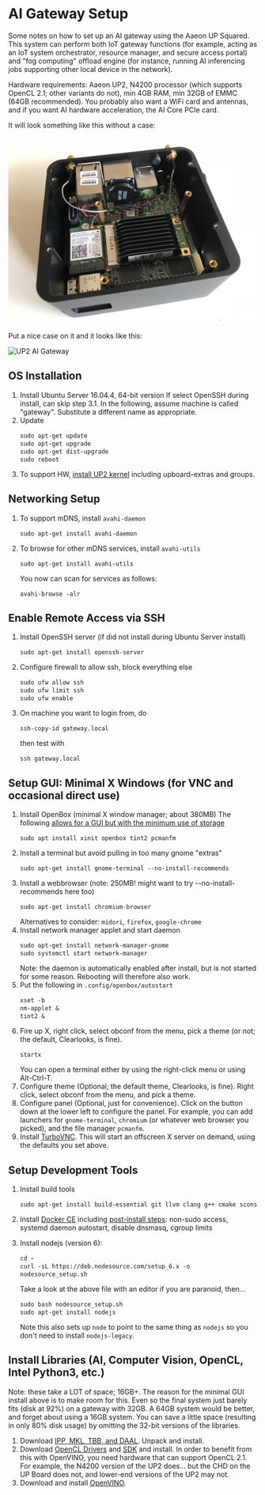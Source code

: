 # AI Gateway Setup
Some notes on how to set up an AI gateway using the Aaeon UP Squared.
This system can perform both IoT gateway functions (for example, acting as an IoT system
orchestrator, resource manager, and secure access portal) and "fog computing" offload engine
(for instance, running AI inferencing jobs supporting other local device in the network).

Hardware requirements: Aaeon UP2, N4200 processor (which supports OpenCL 2.1; other variants do not),
min 4GB RAM, min 32GB of EMMC (64GB recommended).
You probably also want a WiFi card and antennas, and if you want AI hardware acceleration, the AI Core PCIe card.

It will look something like this without a case:

![UP2 AI Gateway](images/inside.jpg)

Put a nice case on it and it looks like this:

![UP2 AI Gateway](images/outside.jpg)

## OS Installation
1. Install Ubuntu Server 16.04.4, 64-bit version
     If select OpenSSH during install, can skip step 3.1.
     In the following, assume machine is called "gateway".
     Substitute a different name as appropriate.
2. Update 
   ```
   sudo apt-get update
   sudo apt-get upgrade
   sudo apt-get dist-upgrade
   sudo reboot
   ```
3. To support HW,
   [install UP2 kernel](
       http://wiki.up-community.org/Ubuntu
   )
   including upboard-extras and groups.

## Networking Setup
1. To support mDNS, install `avahi-daemon`
   ```
   sudo apt-get install avahi-daemon
   ```
2. To browse for other mDNS services, install `avahi-utils`
   ```
   sudo apt-get install avahi-utils
   ```
   You now can scan for services as follows:
   ```
   avahi-browse -alr
   ```

## Enable Remote Access via SSH
1. Install OpenSSH server (if did not install during Ubuntu Server install)
   ```
   sudo apt-get install openssh-server
   ```
2. Configure firewall to allow ssh, block everything else
   ```
   sudo ufw allow ssh
   sudo ufw limit ssh
   sudo ufw enable
   ```
3. On machine you want to login from, do
   ```
   ssh-copy-id gateway.local
   ```
   then test with
   ```
   ssh gateway.local
   ```

## Setup GUI: Minimal X Windows (for VNC and occasional direct use)
1. Install OpenBox (minimal X window manager; about 380MB)
   The following [allows for a GUI but with the minimum use of storage](
       https://www.addictivetips.com/ubuntu-linux-tips/desktop-environment-with-openbox-window-manager/
   )
   ```
   sudo apt install xinit openbox tint2 pcmanfm
   ```
2. Install a terminal but avoid pulling in too many gnome "extras"
   ```
   sudo apt-get install gnome-terminal --no-install-recommends
   ```
3. Install a webbrowser (note: 250MB! might want to try --no-install-recommends here too)
   ```
   sudo apt-get install chromium-browser
   ```
   Alternatives to consider: `midori`, `firefox`, `google-chrome`
4. Install network manager applet and start daemon
   ```
   sudo apt-get install network-manager-gnome
   sudo systemctl start network-manager
   ```
   Note: the daemon is automatically enabled after install, but is not started for some reason.
   Rebooting will therefore also work.
5. Put the following in `.config/openbox/autostart`
   ```
   xset -b
   nm-applet &
   tint2 &
   ```
6. Fire up X, right click, select obconf from the menu, pick a theme (or not; the default, Clearlooks, is fine).
   ```
   startx
   ```
   You can open a terminal either by using the right-click menu or using Alt-Ctrl-T.
7. Configure theme (Optional; the default theme, Clearlooks, is fine).
   Right click, select obconf from the menu, and pick a theme.
8. Configure panel (Optional, just for convenience).
   Click on the button down at the lower left to configure the panel.  For example, you can
   add launchers for `gnome-terminal`, `chromium` (or whatever web browser you picked), and the file manager `pcmanfm`.
7. Install [TurboVNC](
       https://github.com/otcshare/ros-fetchbot/blob/master/sawr_master/VNC.md   
   ).
   This will start an offscreen X server on demand, using the defaults you set above.

## Setup Development Tools
1. Install build tools
   ```
   sudo apt-get install build-essential git llvm clang g++ cmake scons
   ```
2. Install [Docker CE](
       https://docs.docker.com/install/linux/docker-ce/ubuntu/
   )
   including [post-install steps](
          https://docs.docker.com/install/linux/linux-postinstall/
   ): non-sudo access, systemd daemon autostart, disable dnsmasq, cgroup limits

3. Install nodejs (version 6):
   ```
   cd ~
   curl -sL https://deb.nodesource.com/setup_6.x -o nodesource_setup.sh
   ```
   Take a look at the above file with an editor if you are paranoid, then...
   ```
   sudo bash nodesource_setup.sh
   sudo apt-get install nodejs
   ```
   Note this also sets up `node` to point to the same thing as `nodejs` so you don't need to install `nodejs-legacy`.

## Install Libraries (AI, Computer Vision, OpenCL, Intel Python3, etc.)
Note: these take a LOT of space; 16GB+.  The reason for the minimal GUI install above is to
make room for this.  Even so the final system just barely fits (disk at 92%) on a gateway with 32GB.
A 64GB system would be better, and forget about using a 16GB system.  You can save a little space 
(resulting in only 80% disk usage) by omitting the 32-bit versions of the libraries.
1. Download [IPP, MKL, TBB, and DAAL](
       https://software.intel.com/en-us/performance-libraries
   ).
   Unpack and install.
2. Download [OpenCL Drivers](
       https://software.intel.com/en-us/articles/opencl-drivers
   ) and [SDK](
       https://software.intel.com/en-us/intel-opencl/download
   ) and install.
   In order to benefit from this with OpenVINO, you need hardware that
   can support OpenCL 2.1.  For example, the N4200 version of the UP2 does... but
   the CHD on the UP Board does not, and lower-end versions of the UP2 may not.
3. Download and install [OpenVINO](
      https://software.intel.com/en-us/openvino-toolkit
   ).

